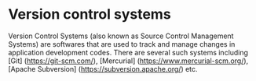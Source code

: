 # Version control systems

Version Control Systems (also known as Source Control Management Systems) are softwares that are used to track and manage changes in application development codes. There are several such systems including [Git] (https://git-scm.com/), [Mercurial] (https://www.mercurial-scm.org/), [Apache Subversion] (https://subversion.apache.org/) etc.
